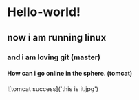 # Hello-world!
## now i am running linux
### and i am loving git  (master)
#### How can i go online in the sphere. (tomcat)

![tomcat success]('this is it.jpg')

